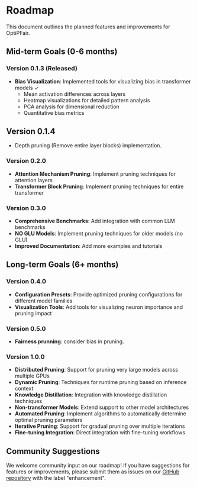 # Roadmap

This document outlines the planned features and improvements for OptiPFair.

## Mid-term Goals (0-6 months)

### Version 0.1.3 (Released)
- **Bias Visualization**: Implemented tools for visualizing bias in transformer models ✓
  - Mean activation differences across layers
  - Heatmap visualizations for detailed pattern analysis
  - PCA analysis for dimensional reduction
  - Quantitative bias metrics

## Version 0.1.4
- Depth pruning (Remove entire layer blocks) implementation. 

### Version 0.2.0
- **Attention Mechanism Pruning**: Implement pruning techniques for attention layers
- **Transformer Block Pruning**: Implement pruning techniques for entire transformer 


### Version 0.3.0
- **Comprehensive Benchmarks**: Add integration with common LLM benchmarks
- **NO GLU Models**: Implement pruning techniques for older models (no GLU)
- **Improved Documentation**: Add more examples and tutorials

## Long-term Goals (6+ months)

### Version 0.4.0

- **Configuration Presets**: Provide optimized pruning configurations for different model families
- **Visualization Tools**: Add tools for visualizing neuron importance and pruning impact

### Version 0.5.0
- **Fairness prunning**: consider bias in pruning. 

### Version 1.0.0
- **Distributed Pruning**: Support for pruning very large models across multiple GPUs
- **Dynamic Pruning**: Techniques for runtime pruning based on inference context
- **Knowledge Distillation**: Integration with knowledge distillation techniques
- **Non-transformer Models**: Extend support to other model architectures
- **Automated Pruning**: Implement algorithms to automatically determine optimal pruning parameters
- **Iterative Pruning**: Support for gradual pruning over multiple iterations
- **Fine-tuning Integration**: Direct integration with fine-tuning workflows

## Community Suggestions

We welcome community input on our roadmap! If you have suggestions for features or improvements, please submit them as issues on our [GitHub repository](https://github.com/yourusername/optipfair/issues) with the label "enhancement".